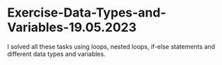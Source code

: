 # Exercise-Data-Types-and-Variables-19.05.2023
I solved all these tasks using loops, nested loops, if-else statements and different data types and variables.
